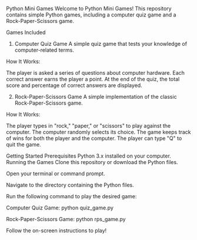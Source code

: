 Python Mini Games
Welcome to Python Mini Games! This repository contains simple Python games, including a computer quiz game and a Rock-Paper-Scissors game.

Games Included
1. Computer Quiz Game
A simple quiz game that tests your knowledge of computer-related terms.

How It Works:

The player is asked a series of questions about computer hardware.
Each correct answer earns the player a point.
At the end of the quiz, the total score and percentage of correct answers are displayed.

2. Rock-Paper-Scissors Game
A simple implementation of the classic Rock-Paper-Scissors game.

How It Works:

The player types in "rock," "paper," or "scissors" to play against the computer.
The computer randomly selects its choice.
The game keeps track of wins for both the player and the computer.
The player can type "Q" to quit the game.

Getting Started
Prerequisites
Python 3.x installed on your computer.
Running the Games
Clone this repository or download the Python files.

Open your terminal or command prompt.

Navigate to the directory containing the Python files.

Run the following command to play the desired game:

Computer Quiz Game:
python quiz_game.py

Rock-Paper-Scissors Game:
python rps_game.py

Follow the on-screen instructions to play!
